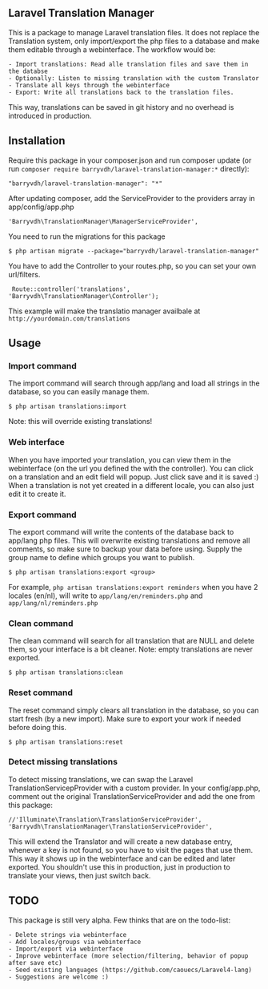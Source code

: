 ## Laravel Translation Manager

This is a package to manage Laravel translation files.
It does not replace the Translation system, only import/export the php files to a database and make them editable through a webinterface.
The workflow would be:

    - Import translations: Read alle translation files and save them in the databse
    - Optionally: Listen to missing translation with the custom Translator
    - Translate all keys through the webinterface
    - Export: Write all translations back to the translation files.

This way, translations can be saved in git history and no overhead is introduced in production.

## Installation

Require this package in your composer.json and run composer update (or run `composer require barryvdh/laravel-translation-manager:*` directly):

    "barryvdh/laravel-translation-manager": "*"

After updating composer, add the ServiceProvider to the providers array in app/config/app.php

    'Barryvdh\TranslationManager\ManagerServiceProvider',

You need to run the migrations for this package

    $ php artisan migrate --package="barryvdh/laravel-translation-manager"

You have to add the Controller to your routes.php, so you can set your own url/filters.

     Route::controller('translations', 'Barryvdh\TranslationManager\Controller');

This example will make the translatio manager availbale at `http://yourdomain.com/translations`

## Usage

### Import command

The import command will search through app/lang and load all strings in the database, so you can easily manage them.

    $ php artisan translations:import
    
Note: this will override existing translations!

### Web interface

When you have imported your translation, you can view them in the webinterface (on the url you defined the with the controller).
You can click on a translation and an edit field will popup. Just click save and it is saved :)
When a translation is not yet created in a different locale, you can also just edit it to create it.

### Export command

The export command will write the contents of the database back to app/lang php files.
This will overwrite existing translations and remove all comments, so make sure to backup your data before using.
Supply the group name to define which groups you want to publish.

    $ php artisan translations:export <group>

For example, `php artisan translations:export reminders` when you have 2 locales (en/nl), will write to `app/lang/en/reminders.php` and `app/lang/nl/reminders.php`

### Clean command

The clean command will search for all translation that are NULL and delete them, so your interface is a bit cleaner. Note: empty translations are never exported.

    $ php artisan translations:clean

### Reset command

The reset command simply clears all translation in the database, so you can start fresh (by a new import). Make sure to export your work if needed before doing this.

    $ php artisan translations:reset


### Detect missing translations

To detect missing translations, we can swap the Laravel TranslationServicepProvider with a custom provider.
In your config/app.php, comment out the original TranslationServiceProvider and add the one from this package:

    //'Illuminate\Translation\TranslationServiceProvider',
    'Barryvdh\TranslationManager\TranslationServiceProvider',

This will extend the Translator and will create a new database entry, whenever a key is not found, so you have to visit the pages that use them.
This way it shows up in the webinterface and can be edited and later exported.
You shouldn't use this in production, just in production to translate your views, then just switch back.

## TODO

This package is still very alpha. Few thinks that are on the todo-list:

    - Delete strings via webinterface
    - Add locales/groups via webinterface
    - Import/export via webinterface
    - Improve webinterface (more selection/filtering, behavior of popup after save etc)
    - Seed existing languages (https://github.com/caouecs/Laravel4-lang)
    - Suggestions are welcome :)
